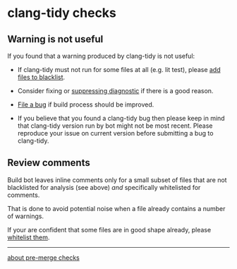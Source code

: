# clang-tidy checks
## Warning is not useful
If you found that a warning produced by clang-tidy is not useful:
  
- If clang-tidy must not run for some files at all (e.g. lit test), please
[add files to blacklist](../scripts/clang-tidy.ignore).

- Consider fixing or [suppressing diagnostic](https://clang.llvm.org/extra/clang-tidy/#suppressing-undesired-diagnostics)
  if there is a good reason.
  
- [File a bug](https://github.com/google/llvm-premerge-checks/issues/new?assignees=&labels=bug&template=bug_report.md&title=)
  if build process should be improved. 

- If you believe that you found a clang-tidy bug then please keep in mind that clang-tidy version run by bot
  might not be most recent. Please reproduce your issue on current version before submitting a bug to clang-tidy.

## Review comments

Build bot leaves inline comments only for a small subset of files that are not blacklisted for analysis (see above) *and*
specifically whitelisted for comments.

That is done to avoid potential noise when a file already contains a number of warnings.

If your are confident that some files are in good shape already, please
[whitelist them](..scripts/clang-tidy-comments.ignore).

----

[about pre-merge checks](docs/user_doc.md)